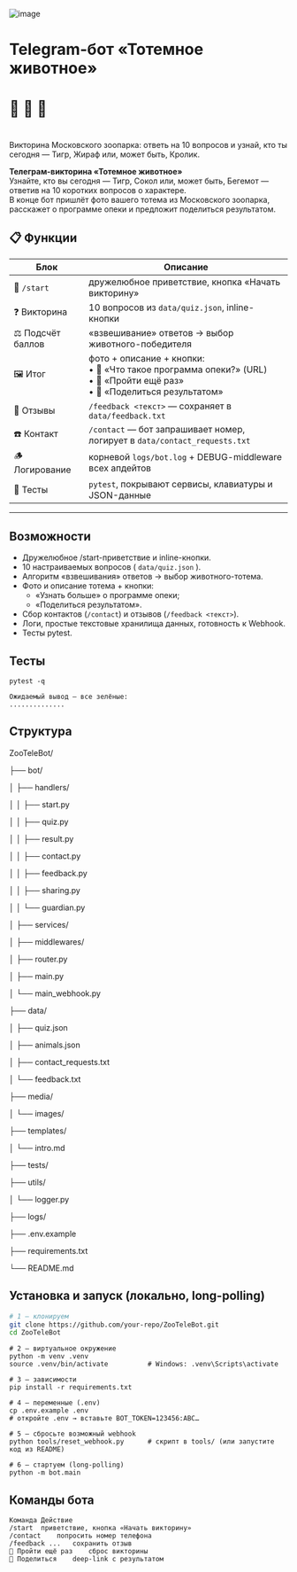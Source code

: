 ![image](https://github.com/user-attachments/assets/6d49b499-00e0-4312-b9d6-1d38600da45b)


# Telegram-бот «Тотемное животное» 
# 🦒 🐘 🦁 

#
Викторина Московского зоопарка: ответь на 10 вопросов и узнай, кто ты сегодня — Тигр, Жираф или, может быть, Кролик.

**Телеграм-викторина «Тотемное животное»**  
Узнайте, кто вы сегодня — Тигр, Сокол или, может быть, Бегемот — ответив на 10 коротких вопросов о характере.  
В конце бот пришлёт фото вашего тотема из Московского зоопарка, расскажет о программе опеки и предложит поделиться результатом.


## 📋 Функции

| Блок | Описание |
|------|----------|
| 👋 `/start` | дружелюбное приветствие, кнопка «Начать викторину» |
| ❓ Викторина | 10 вопросов из `data/quiz.json`, inline-кнопки |
| ⚖️ Подсчёт баллов | «взвешивание» ответов → выбор животного-победителя |
| 🖼 Итог | фото + описание + кнопки:<br>  • 🔗 «Что такое программа опеки?» (URL)<br>  • 🔁 «Пройти ещё раз»<br>  • 📢 «Поделиться результатом» |
| 💬 Отзывы | `/feedback <текст>` — сохраняет в `data/feedback.txt` |
| ☎️ Контакт | `/contact` — бот запрашивает номер, логирует в `data/contact_requests.txt` |
| 🪵 Логирование | корневой `logs/bot.log` + DEBUG-middleware всех апдейтов |
| 🧪 Тесты | `pytest`, покрывают сервисы, клавиатуры и JSON-данные |

---

## Возможности
* Дружелюбное /start-приветствие и inline-кнопки.  
* 10 настраиваемых вопросов ( `data/quiz.json` ).  
* Алгоритм «взвешивания» ответов → выбор животного-тотема.  
* Фото и описание тотема + кнопки:
  * «Узнать больше» о программе опеки;
  * «Поделиться результатом».  
* Сбор контактов (`/contact`) и отзывов (`/feedback <текст>`).  
* Логи, простые текстовые хранилища данных, готовность к Webhook.  
* Тесты pytest.



##  Тесты
```
pytest -q
```
```
Ожидаемый вывод — все зелёные:
..............
```      

## Структура

ZooTeleBot/

├── bot/

│   ├── handlers/  

│   │   ├── start.py

│   │   ├── quiz.py

│   │   ├── result.py

│   │   ├── contact.py

│   │   ├── feedback.py

│   │   ├── sharing.py

│   │   └── guardian.py 

│   ├── services/      

│   ├── middlewares/    

│   ├── router.py     

│   ├── main.py    

│   └── main_webhook.py  

├── data/

│   ├── quiz.json   

│   ├── animals.json     

│   ├── contact_requests.txt  

│   └── feedback.txt  

├── media/

│   └── images/   

├── templates/

│   └── intro.md    

├── tests/   

├── utils/

│   └── logger.py  

├── logs/  

├── .env.example  

├── requirements.txt

└── README.md   

##  Установка и запуск (локально, long-polling)

```bash
# 1 — клонируем
git clone https://github.com/your-repo/ZooTeleBot.git
cd ZooTeleBot
```
```
# 2 — виртуальное окружение
python -m venv .venv
source .venv/bin/activate          # Windows: .venv\Scripts\activate
```
```
# 3 — зависимости
pip install -r requirements.txt
```
```
# 4 — переменные (.env)
cp .env.example .env
# откройте .env → вставьте BOT_TOKEN=123456:ABC…
```
```
# 5 — сбросьте возможный webhook
python tools/reset_webhook.py      # скрипт в tools/ (или запустите код из README)
```
```
# 6 — стартуем (long-polling)
python -m bot.main
```


## Команды бота
```
Команда	Действие
/start	приветствие, кнопка «Начать викторину»
/contact	попросить номер телефона
/feedback ...	сохранить отзыв
🔁 Пройти ещё раз	сброс викторины
📢 Поделиться	deep-link с результатом
```
